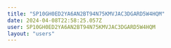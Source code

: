 ```yaml
---
title: "SP10GH0ED2YA6AN2BT94N75KMVJAC3DGARD5W4HQM"
date: 2024-04-08T22:58:25.057Z
user: SP10GH0ED2YA6AN2BT94N75KMVJAC3DGARD5W4HQM
layout: "users"
---
```

    